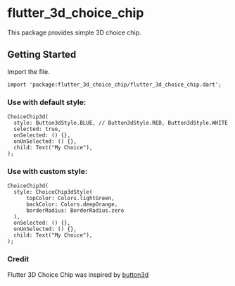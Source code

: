 # flutter_3d_choice_chip

This package provides simple 3D choice chip.

## Getting Started

Import the file.

```
import 'package:flutter_3d_choice_chip/flutter_3d_choice_chip.dart';
```

### Use with default style:

```
ChoiceChip3d(
  style: Button3dStyle.BLUE, // Button3dStyle.RED, Button3dStyle.WHITE
  selected: true,
  onSelected: () {},
  onUnSelected: () {},
  child: Text("My Choice"),
);
```

### Use with custom style:

```
ChoiceChip3d(
  style: ChoiceChip3dStyle(
      topColor: Colors.lightGreen,
      backColor: Colors.deepOrange,
      borderRadius: BorderRadius.zero
  ),
  onSelected: () {},
  onUnSelected: () {},
  child: Text("My Choice"),
);
```

### Credit

Flutter 3D Choice Chip was inspired by [button3d](https://github.com/nguyenvanduocit/button3d)